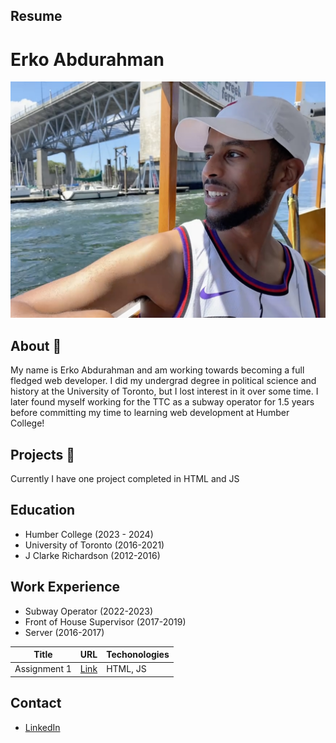 ## Resume
# Erko Abdurahman

<img src="_readme/me.JPG" width="624">

## About 🫡
My name is Erko Abdurahman and am working towards becoming a full fledged web developer. I did my undergrad degree in political science and history at the University of Toronto, but I lost interest in it over some time. I later found myself working for the TTC as a subway operator for 1.5 years before committing my time to learning web development at Humber College!

## Projects 🫠
Currently I have one project completed in HTML and JS

## Education
- Humber College (2023 - 2024)
- University of Toronto (2016-2021)
- J Clarke Richardson (2012-2016)

## Work Experience
- Subway Operator (2022-2023)
- Front of House Supervisor (2017-2019)
- Server (2016-2017)

|Title | URL | Techonologies |
|------|-----|---------------|
|Assignment 1| [Link](https://github.com/ErkoAbdu/http5111/tree/c5a909816d99948c6296c010802eee66e9460de6/JS/Assignment%201/JS-Assignment-1-GroupLogin-23-Erko%20Abdurahman) | HTML, JS| 

## Contact
- [LinkedIn](https://www.linkedin.com/in/erko-abdurahman-b74186164/)
